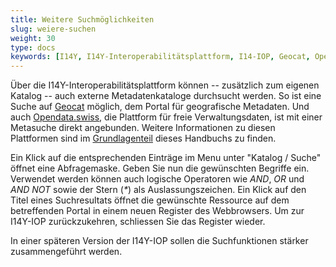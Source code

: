 ```yaml
---
title: Weitere Suchmöglichkeiten
slug: weiere-suchen
weight: 30
type: docs
keywords: [I14Y, I14Y-Interoperabilitätsplattform, I14-IOP, Geocat, Opendata.swiss, Opendata, Metasuche, Suchfenster]
---
```


Über die I14Y-Interoperabilitätsplattform können -- zusätzlich zum eigenen Katalog -- auch externe Metadatenkataloge durchsucht werden. So ist eine Suche auf [Geocat](https://geocat.ch) möglich, dem Portal für geografische Metadaten. Und auch [Opendata.swiss](https://opendata.swiss), die Plattform für freie Verwaltungsdaten, ist mit einer Metasuche direkt angebunden. Weitere Informationen zu diesen Plattformen sind im [Grundlagenteil](/de/2_rollen_prozesse/plattformen) dieses Handbuchs zu finden.

Ein Klick auf die entsprechenden Einträge im Menu unter "Katalog / Suche" öffnet eine Abfragemaske. Geben Sie nun die gewünschten Begriffe ein. Verwendet werden können auch logische Operatoren wie _AND_, _OR_ und _AND NOT_ sowie der Stern (_*_) als Auslassungszeichen. Ein Klick auf den Titel eines Suchresultats öffnet die gewünschte Ressource auf dem betreffenden Portal in einem neuen Register des Webbrowsers. Um zur I14Y-IOP zurückzukehren, schliessen Sie das Register wieder. 

In einer späteren Version der I14Y-IOP sollen die Suchfunktionen stärker zusammengeführt werden.